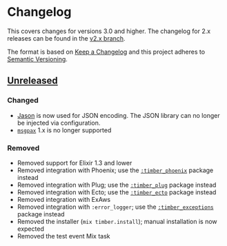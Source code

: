 # Changelog

This covers changes for versions 3.0 and higher. The changelog for 2.x releases
can be found in the [v2.x
branch](https://github.com/timberio/timber-elixir/blob/v2.x/CHANGELOG.md).

The format is based on [Keep a Changelog](http://keepachangelog.com/en/1.0.0/)
and this project adheres to [Semantic
Versioning](http://semver.org/spec/v2.0.0.html).

## [Unreleased]

### Changed

  - [Jason](https://hex.pm/packages/jason) is now used for JSON encoding. The
    JSON library can no longer be injected via configuration.
  - [`msgpax`](https://hex.pm/packages/msgpax) 1.x is no longer supported

### Removed

  - Removed support for Elixir 1.3 and lower
  - Removed integration with Phoenix; use the [`:timber_phoenix`](https://hex.pm/packages/timber_phoenix) package instead
  - Removed integration with Plug; use the [`:timber_plug`](https://hex.pm/packages/timber_plug) package instead
  - Removed integration with Ecto; use the [`:timber_ecto`](https://hex.pm/packages/timber_ecto) package instead
  - Removed integration with ExAws
  - Removed integration with `:error_logger`; use the [`:timber_exceptions`](https://hex.pm/packages/timber_exceptions) package instead
  - Removed the installer (`mix timber.install`); manual installation is now expected
  - Removed the test event Mix task

[Unreleased]: https://github.com/timberio/timber-elixir/compare/v2.x...HEAD
